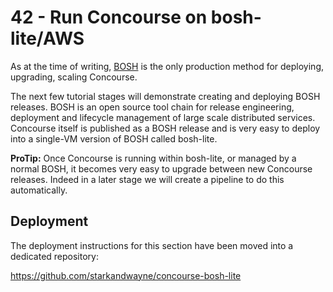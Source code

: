 42 - Run Concourse on bosh-lite/AWS
===================================

As at the time of writing, [BOSH](https://bosh.io) is the only production method for deploying, upgrading, scaling Concourse.

The next few tutorial stages will demonstrate creating and deploying BOSH releases. BOSH is an open source tool chain for release engineering, deployment and lifecycle management of large scale distributed services. Concourse itself is published as a BOSH release and is very easy to deploy into a single-VM version of BOSH called bosh-lite.

**ProTip:** Once Concourse is running within bosh-lite, or managed by a normal BOSH, it becomes very easy to upgrade between new Concourse releases. Indeed in a later stage we will create a pipeline to do this automatically.

Deployment
----------

The deployment instructions for this section have been moved into a dedicated repository:

https://github.com/starkandwayne/concourse-bosh-lite
